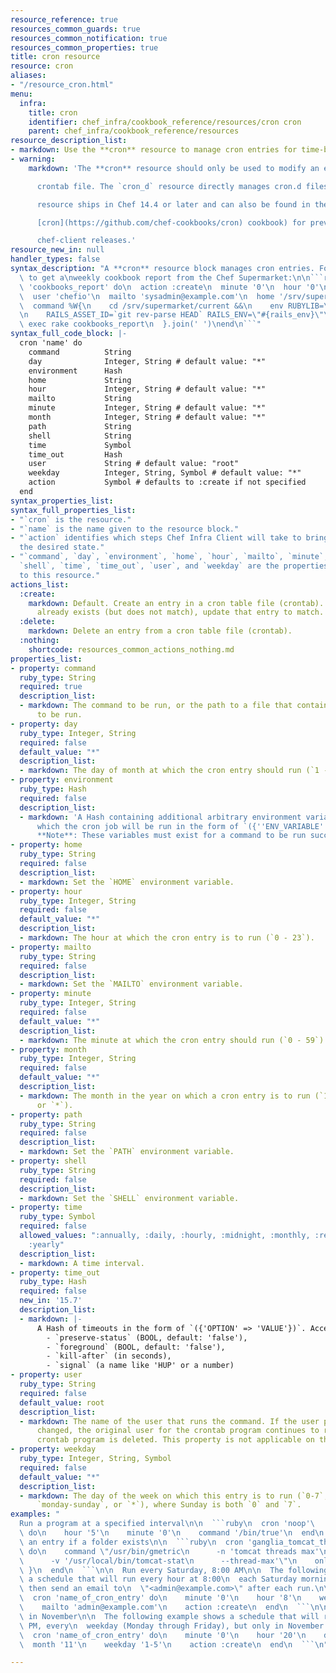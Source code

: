 ```yaml
---
resource_reference: true
resources_common_guards: true
resources_common_notification: true
resources_common_properties: true
title: cron resource
resource: cron
aliases:
- "/resource_cron.html"
menu:
  infra:
    title: cron
    identifier: chef_infra/cookbook_reference/resources/cron cron
    parent: chef_infra/cookbook_reference/resources
resource_description_list:
- markdown: Use the **cron** resource to manage cron entries for time-based job scheduling.
- warning:
    markdown: 'The **cron** resource should only be used to modify an entry in a

      crontab file. The `cron_d` resource directly manages cron.d files. This

      resource ships in Chef 14.4 or later and can also be found in the

      [cron](https://github.com/chef-cookbooks/cron) cookbook) for previous

      chef-client releases.'
resource_new_in: null
handler_types: false
syntax_description: "A **cron** resource block manages cron entries. For example,\
  \ to get a\nweekly cookbook report from the Chef Supermarket:\n\n```ruby\ncron\
  \ 'cookbooks_report' do\n  action :create\n  minute '0'\n  hour '0'\n  weekday '1'\n\
  \  user 'chefio'\n  mailto 'sysadmin@example.com'\n  home '/srv/supermarket/shared/system'\n\
  \  command %W{\n    cd /srv/supermarket/current &&\n    env RUBYLIB=\"/srv/supermarket/current/lib\"\
  \n    RAILS_ASSET_ID=`git rev-parse HEAD` RAILS_ENV=\"#{rails_env}\"\n    bundle\
  \ exec rake cookbooks_report\n  }.join(' ')\nend\n```"
syntax_full_code_block: |-
  cron 'name' do
    command          String
    day              Integer, String # default value: "*"
    environment      Hash
    home             String
    hour             Integer, String # default value: "*"
    mailto           String
    minute           Integer, String # default value: "*"
    month            Integer, String # default value: "*"
    path             String
    shell            String
    time             Symbol
    time_out         Hash
    user             String # default value: "root"
    weekday          Integer, String, Symbol # default value: "*"
    action           Symbol # defaults to :create if not specified
  end
syntax_properties_list:
syntax_full_properties_list:
- "`cron` is the resource."
- "`name` is the name given to the resource block."
- "`action` identifies which steps Chef Infra Client will take to bring the node into
  the desired state."
- "`command`, `day`, `environment`, `home`, `hour`, `mailto`, `minute`, `month`, `path`,
  `shell`, `time`, `time_out`, `user`, and `weekday` are the properties available
  to this resource."
actions_list:
  :create:
    markdown: Default. Create an entry in a cron table file (crontab). If an entry
      already exists (but does not match), update that entry to match.
  :delete:
    markdown: Delete an entry from a cron table file (crontab).
  :nothing:
    shortcode: resources_common_actions_nothing.md
properties_list:
- property: command
  ruby_type: String
  required: true
  description_list:
  - markdown: The command to be run, or the path to a file that contains the command
      to be run.
- property: day
  ruby_type: Integer, String
  required: false
  default_value: "*"
  description_list:
  - markdown: The day of month at which the cron entry should run (`1 - 31`).
- property: environment
  ruby_type: Hash
  required: false
  description_list:
  - markdown: 'A Hash containing additional arbitrary environment variables under
      which the cron job will be run in the form of `({''ENV_VARIABLE'' => ''VALUE''})`.
      **Note**: These variables must exist for a command to be run successfully.'
- property: home
  ruby_type: String
  required: false
  description_list:
  - markdown: Set the `HOME` environment variable.
- property: hour
  ruby_type: Integer, String
  required: false
  default_value: "*"
  description_list:
  - markdown: The hour at which the cron entry is to run (`0 - 23`).
- property: mailto
  ruby_type: String
  required: false
  description_list:
  - markdown: Set the `MAILTO` environment variable.
- property: minute
  ruby_type: Integer, String
  required: false
  default_value: "*"
  description_list:
  - markdown: The minute at which the cron entry should run (`0 - 59`).
- property: month
  ruby_type: Integer, String
  required: false
  default_value: "*"
  description_list:
  - markdown: The month in the year on which a cron entry is to run (`1 - 12`, `jan-dec`,
      or `*`).
- property: path
  ruby_type: String
  required: false
  description_list:
  - markdown: Set the `PATH` environment variable.
- property: shell
  ruby_type: String
  required: false
  description_list:
  - markdown: Set the `SHELL` environment variable.
- property: time
  ruby_type: Symbol
  required: false
  allowed_values: ":annually, :daily, :hourly, :midnight, :monthly, :reboot, :weekly,
    :yearly"
  description_list:
  - markdown: A time interval.
- property: time_out
  ruby_type: Hash
  required: false
  new_in: '15.7'
  description_list:
  - markdown: |-
      A Hash of timeouts in the form of `({'OPTION' => 'VALUE'})`. Accepted valid options are:
        - `preserve-status` (BOOL, default: 'false'),
        - `foreground` (BOOL, default: 'false'),
        - `kill-after` (in seconds),
        - `signal` (a name like 'HUP' or a number)
- property: user
  ruby_type: String
  required: false
  default_value: root
  description_list:
  - markdown: The name of the user that runs the command. If the user property is
      changed, the original user for the crontab program continues to run until that
      crontab program is deleted. This property is not applicable on the AIX platform.
- property: weekday
  ruby_type: Integer, String, Symbol
  required: false
  default_value: "*"
  description_list:
  - markdown: The day of the week on which this entry is to run (`0-7`, `mon-sun`,
      `monday-sunday`, or `*`), where Sunday is both `0` and `7`.
examples: "
  Run a program at a specified interval\n\n  ```ruby\n  cron 'noop'\
  \ do\n    hour '5'\n    minute '0'\n    command '/bin/true'\n  end\n  ```\n\n  Run\
  \ an entry if a folder exists\n\n  ```ruby\n  cron 'ganglia_tomcat_thread_max'\
  \ do\n    command \"/usr/bin/gmetric\n      -n 'tomcat threads max'\n      -t uint32\n\
  \      -v '/usr/local/bin/tomcat-stat\n      --thread-max'\"\n    only_if { ::File.exist?('/home/jboss')\
  \ }\n  end\n  ```\n\n  Run every Saturday, 8:00 AM\n\n  The following example shows\
  \ a schedule that will run every hour at 8:00\n  each Saturday morning, and will\
  \ then send an email to\n  \"<admin@example.com>\" after each run.\n\n  ```ruby\n\
  \  cron 'name_of_cron_entry' do\n    minute '0'\n    hour '8'\n    weekday '6'\n\
  \    mailto 'admin@example.com'\n    action :create\n  end\n  ```\n\n  Run only\
  \ in November\n\n  The following example shows a schedule that will run at 8:00\
  \ PM, every\n  weekday (Monday through Friday), but only in November:\n\n  ```ruby\n\
  \  cron 'name_of_cron_entry' do\n    minute '0'\n    hour '20'\n    day '*'\n  \
  \  month '11'\n    weekday '1-5'\n    action :create\n  end\n  ```\n"

---
```

